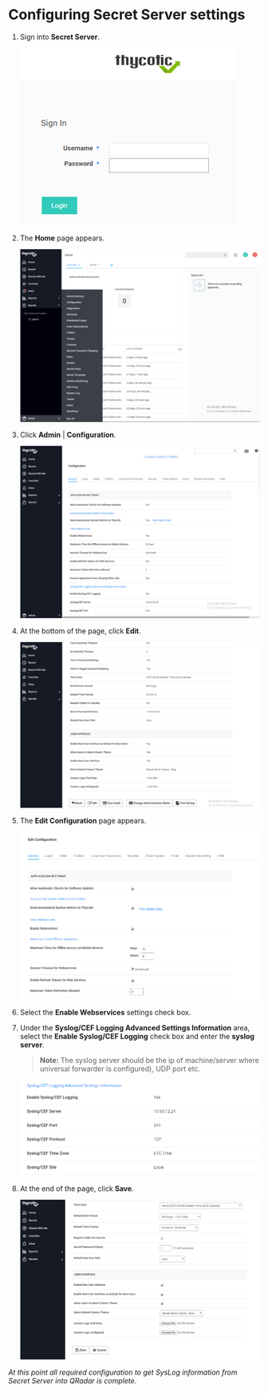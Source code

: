[title]: # (Configuring Secret Server settings)
[tags]: # (configuration)
[priority]: # (301)
# Configuring Secret Server settings

1. Sign into __Secret Server__.

   ![](images/0eedc8bb0eff1f03bd0f20061a4c30ec.png)
1. The __Home__ page appears.

   ![](images/1e65851bcd136b7f9a108bdb1fca34f6.png)
1. Click __Admin__ | __Configuration__.

   ![](images/a58bbf3275604a165dac6b461f482a37.png)
1. At the bottom of the page, click __Edit__.  

   ![](images/25e5d8a7bf3355c0bc3c7da4fcaa2b9e.png)
1. The __Edit Configuration__ page appears.  

   ![](images/722f099281644345c3c702cde67f1ac9.png)
1. Select the __Enable Webservices__ settings check box.

1. Under the __Syslog/CEF Logging Advanced Settings Information__ area, select the __Enable Syslog/CEF Logging__ check box and enter the __syslog server__.

   >**Note:** The syslog server should be the ip of machine/server where universal forwarder is configured), UDP port etc.

   ![](images/be23b83cbbcb90c924421f7d8a3b73eb.png)
1. At the end of the page, click __Save__.  

    ![](images/7b6fdf795f3df95b9e51184f323d434e.png)

*At this point all required configuration to get SysLog information from Secret Server into QRadar is complete.*